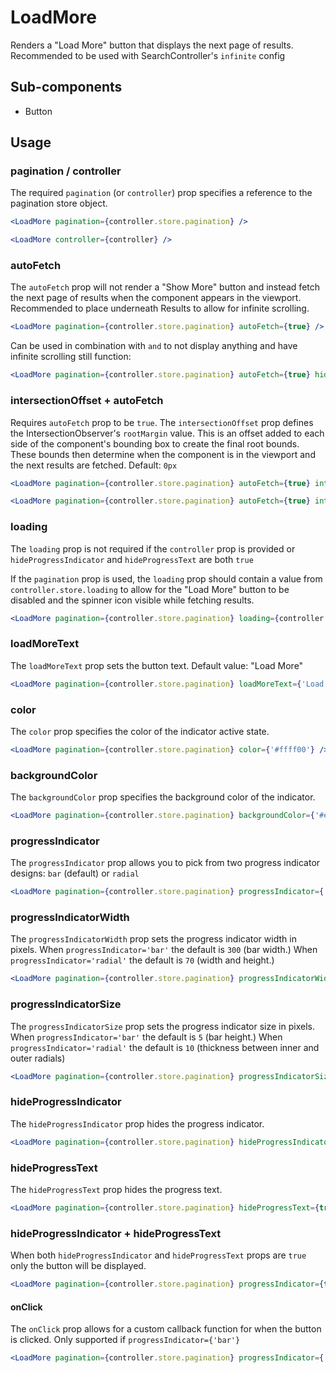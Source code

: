 # LoadMore

Renders a "Load More" button that displays the next page of results. Recommended to be used with SearchController's `infinite` config

## Sub-components
- Button

## Usage

### pagination / controller
The required `pagination` (or `controller`) prop specifies a reference to the pagination store object.

```jsx
<LoadMore pagination={controller.store.pagination} />
```

```jsx
<LoadMore controller={controller} />
```

### autoFetch
The `autoFetch` prop will not render a "Show More" button and instead fetch the next page of results when the component appears in the viewport. Recommended to place underneath Results to allow for infinite scrolling. 

```jsx
<LoadMore pagination={controller.store.pagination} autoFetch={true} />
```

Can be used in combination with `` and `` to not display anything and have infinite scrolling still function:

```jsx
<LoadMore pagination={controller.store.pagination} autoFetch={true} hideProgressIndicator={true} hideProgressText={true} />
```

### intersectionOffset + autoFetch
Requires `autoFetch` prop to be `true`. The `intersectionOffset` prop defines the IntersectionObserver's `rootMargin` value. This is an offset added to each side of the component's bounding box to create the final root bounds. These bounds then determine when the component is in the viewport and the next results are fetched. Default: `0px`

```jsx
<LoadMore pagination={controller.store.pagination} autoFetch={true} intersectionOffset={'40px'} />
```

```jsx
<LoadMore pagination={controller.store.pagination} autoFetch={true} intersectionOffset={'100%'} />
```

### loading
The `loading` prop is not required if the `controller` prop is provided or `hideProgressIndicator` and `hideProgressText` are both `true`


If the `pagination` prop is used, the `loading` prop should contain a value from `controller.store.loading` to allow for the "Load More" button to be disabled and the spinner icon visible while fetching results.

```jsx
<LoadMore pagination={controller.store.pagination} loading={controller.store.loading} />
```

### loadMoreText
The `loadMoreText` prop sets the button text. Default value: "Load More"

```jsx
<LoadMore pagination={controller.store.pagination} loadMoreText={'Load More'} />
```

### color
The `color` prop specifies the color of the indicator active state.

```jsx
<LoadMore pagination={controller.store.pagination} color={'#ffff00'} />
```

### backgroundColor
The `backgroundColor` prop specifies the background color of the indicator.

```jsx
<LoadMore pagination={controller.store.pagination} backgroundColor={'#eeeeee'} />
```

### progressIndicator
The `progressIndicator` prop allows you to pick from two progress indicator designs: `bar` (default) or `radial`

```jsx
<LoadMore pagination={controller.store.pagination} progressIndicator={'bar'} />
```

### progressIndicatorWidth
The `progressIndicatorWidth` prop sets the progress indicator width in pixels. When `progressIndicator='bar'` the default is `300` (bar width.) When `progressIndicator='radial'` the default is `70` (width and height.)

```jsx
<LoadMore pagination={controller.store.pagination} progressIndicatorWidth={70} />
```

### progressIndicatorSize
The `progressIndicatorSize` prop sets the progress indicator size in pixels. When `progressIndicator='bar'` the default is `5` (bar height.) When `progressIndicator='radial'` the default is `10` (thickness between inner and outer radials)

```jsx
<LoadMore pagination={controller.store.pagination} progressIndicatorSize={5} />
```

### hideProgressIndicator
The `hideProgressIndicator` prop hides the progress indicator.

```jsx
<LoadMore pagination={controller.store.pagination} hideProgressIndicator={true} />
```

### hideProgressText
The `hideProgressText` prop hides the progress text.

```jsx
<LoadMore pagination={controller.store.pagination} hideProgressText={true} />
```

### hideProgressIndicator + hideProgressText
When both `hideProgressIndicator` and `hideProgressText` props are `true` only the button will be displayed.

```jsx
<LoadMore pagination={controller.store.pagination} progressIndicator={true} hideProgressText={true} />
```

#### onClick
The `onClick` prop allows for a custom callback function for when the button is clicked. Only supported if `progressIndicator={'bar'}`

```jsx
<LoadMore pagination={controller.store.pagination} progressIndicator={'bar'} onClick={(e)=>{console.log(e)}} />
```

